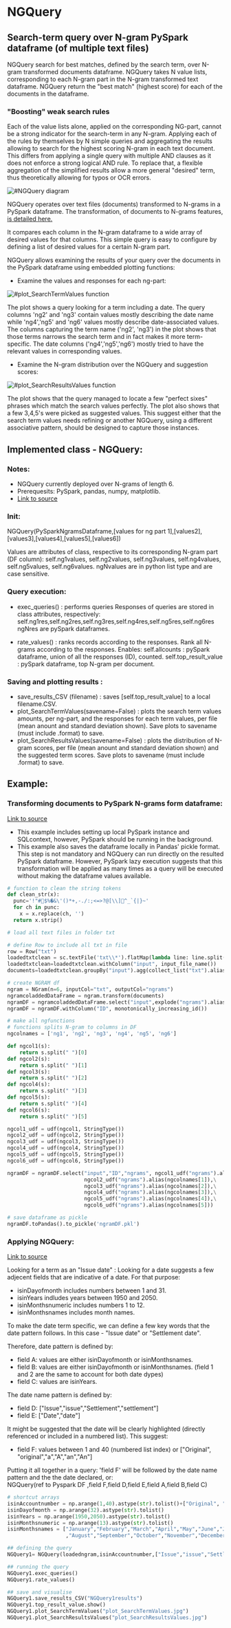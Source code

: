 # NGQuery 
## Search-term query over N-gram PySpark dataframe (of multiple text files)

NGQuery search for best matches, defined by the search term, over N-gram transformed documents dataframe.
NGQuery takes N value lists, corresponding to each N-gram part in the N-gram transformed text dataframe.
NGQuery return the "best match" (highest score) for each of the documents in the dataframe.

### "Boosting" weak search rules
Each of the value lists alone, applied on the corresponding NG-part, cannot be a strong indicator for the search-term in any N-gram.
Applying each of the rules by themselves by N simple queries and aggregating the results allowing to search for the highest scoring N-gram in each text document.
This differs from applying a single query with multiple AND clauses as it does not enforce a strong logical AND rule. To replace that, a flexible aggregation of the simplified results allow a more general "desired" term, thus theoretically allowing for typos or OCR errors.

![#NGQuery diagram](https://github.com/AsafGazit/NGQuery/blob/master/img/NGQuery.png)

NGQuery operates over text files (documents) transformed to N-grams in a PySpark dataframe. The transformation, of documents to N-grams features, [is detailed here.](https://github.com/AsafGazit/NGQuery/blob/master/src/DOCtoPySparkDF.py "is detailed here.")

It compares each column in the N-gram dataframe to a wide array of desired values for that columns. This simple query is easy to configure by defining a list of desired values for a certain N-gram part.

NGQuery allows examining the results of your query over the documents in the PySpark dataframe using embedded plotting functions:
- Examine the values and responses for each ng-part:

![#plot_SearchTermValues function](https://github.com/AsafGazit/NGQuery/blob/master/img/plot_SearchTermValues.jpg)

The plot shows a query looking for a term including a date. The query columns 'ng2' and 'ng3' contain values mostly describing the date name while 'ng4','ng5' and 'ng6' values mostly describe date-associated values.
The columns capturing the term name ('ng2', 'ng3') in the plot shows that those terms narrows the search term and in fact makes it more term-specific. 
The date columns ('ng4','ng5','ng6') mostly tried to have the relevant values in corresponding values.

- Examine the N-gram distribution over the NGQuery and suggestion scores:

![#plot_SearchResultsValues function](https://github.com/AsafGazit/NGQuery/blob/master/img/plot_SearchResultsValues.jpg)

The plot shows that the query managed to locate a few "perfect sixes" phrases which match the search values perfectly. 
The plot also shows that a few 3,4,5's were picked as suggested values. This suggest either that the search term values needs refining or another NGQuery, using a different associative pattern, should be designed to capture those instances.

## Implemented class - NGQuery:
### Notes: 
- NGQuery currently deployed over N-grams of length 6.
- Prerequesits: PySpark, pandas, numpy, matplotlib.
- [Link to source](https://github.com/AsafGazit/NGQuery/blob/master/src/NGQuery.py "Link to source.")

### Init:
NGQuery(PySparkNgramsDataframe,[values for ng part 1],[values2],[values3],[values4],[values5],[values6])

Values are attributes of class, respective to its corresponding N-gram part (DF column):
self.ng1values, self.ng2values, self.ng3values, self.ng4values, self.ng5values, self.ng6values.
ngNvalues are in python list type and are case sensitive.

### Query execution:
- exec_queries() : performs queries
Responses of queries are stored in class attributes, respectively:
self.ng1res,self.ng2res,self.ng3res,self.ng4res,self.ng5res,self.ng6res
ngNres are pySpark dataframes.

- rate_values() : ranks records according to the responses.
Rank all N-grams according to the responses. 
Enables:
self.allcounts : pySpark dataframe, union of all the responses (ID), counted.
self.top_result_value : pySpark dataframe, top N-gram per document.

### Saving and plotting results :
- save_results_CSV (filename) : saves [self.top_result_value] to a local filename.CSV.
- plot_SearchTermValues(savename=False) : plots the search term values amounts, per ng-part, and the responses for each term values, per file (mean anount and standard deviation shown). 
Save plots to savename (must include .format) to save.
- plot_SearchResultsValues(savename=False) : plots the distribution of N-gram scores, per file (mean anount and standard deviation shown) and the suggested term scores.
Save plots to savename (must include .format) to save.

## Example:
### Transforming documents to PySpark N-grams form dataframe:

[Link to source](https://github.com/AsafGazit/NGQuery/blob/master/src/DOCtoPySparkDF.py "Link to source.")

- This example includes setting up local PySpark instance and SQLcontext, however, PySpark should be running in the background.
- This example also saves the dataframe locally in Pandas' pickle format. This step is not mandatory and NGQuery can run directly on the resulted PySpark dataframe. However, PySpark lazy execution suggests that this transformation will be applied as many times as a query will be executed without making the dataframe values available.

```python
# function to clean the string tokens
def clean_str(x):
  punc='!"#$%�&\'()*+,-./:;<=>?@[\\]^_`{|}~'
  for ch in punc:
    x = x.replace(ch, '')
  return x.strip()

# load all text files in folder txt

# define Row to include all txt in file
row = Row("txt")
loadedtxtclean = sc.textFile('txt\\*').flatMap(lambda line: line.split(" ")).filter(bool).map(clean_str).map(row).toDF(["txt"])
loadedtxtclean=loadedtxtclean.withColumn("input", input_file_name())
documents=loadedtxtclean.groupBy("input").agg(collect_list("txt").alias("txt"))

# create NGRAM df
ngram = NGram(n=6, inputCol="txt", outputCol="ngrams")
ngramcoladdedDataFrame = ngram.transform(documents)
ngramDF = ngramcoladdedDataFrame.select("input",explode("ngrams").alias("ngrams"))
ngramDF = ngramDF.withColumn("ID", monotonically_increasing_id())

# make all ngfunctions
# functions splits N-gram to columns in DF
ngcolnames = ['ng1', 'ng2', 'ng3', 'ng4', 'ng5', 'ng6']

def ngcol1(s):
    return s.split(" ")[0]
def ngcol2(s):
    return s.split(" ")[1]
def ngcol3(s):
    return s.split(" ")[2]
def ngcol4(s):
    return s.split(" ")[3]
def ngcol5(s):
    return s.split(" ")[4]
def ngcol6(s):
    return s.split(" ")[5]

ngcol1_udf = udf(ngcol1, StringType())
ngcol2_udf = udf(ngcol2, StringType())
ngcol3_udf = udf(ngcol3, StringType())
ngcol4_udf = udf(ngcol4, StringType())
ngcol5_udf = udf(ngcol5, StringType())
ngcol6_udf = udf(ngcol6, StringType())

ngramDF = ngramDF.select("input","ID","ngrams", ngcol1_udf("ngrams").alias(ngcolnames[0]),\
                         ngcol2_udf("ngrams").alias(ngcolnames[1]),\
                         ngcol3_udf("ngrams").alias(ngcolnames[2]),\
                         ngcol4_udf("ngrams").alias(ngcolnames[3]),\
                         ngcol5_udf("ngrams").alias(ngcolnames[4]),\
                         ngcol6_udf("ngrams").alias(ngcolnames[5]))

# save dataframe as pickle
ngramDF.toPandas().to_pickle('ngramDF.pkl')
```
### Applying NGQuery:

[Link to source](https://github.com/AsafGazit/NGQuery/blob/master/src/NGQueryExample.py "Link to source.")

Looking for a term as an "Issue date" :
Looking for a date suggests a few adjecent fields that are indicative of a date.
For that purpose: 
- isinDayofmonth includes numbers between 1 and 31.
- isinYears indludes years between 1950 and 2050.
- isinMonthsnumeric includes numbers 1 to 12.
- isinMonthsnames includes month names.

To make the date term specific, we can define a few key words that the date pattern follows. In this case - "Issue date" or "Settlement date".

Therefore, date pattern is defined by: 
- field A: values are either isinDayofmonth or isinMonthsnames.
- field B: values are either isinDayofmonth or isinMonthsnames.
 (field 1 and 2 are the same to account for both date dypes)
- field C: values are isinYears.
        
The date name pattern is defined by:
- field D: ["Issue","issue","Settlement","settlement"]
- field E: ["Date","date"]

It might be suggested that the date will be clearly highlighted (directly referenced or included in a numbered list). This suggest:
- field F: values between 1 and 40 (numbered list index) or ["Original", "original","a","A","an","An"]

Putting it all together in a query:
'field F' will be followed by the date name pattern and the the date declared, or:    
    NGQuery(ref to Pyspark DF ,field F,field D,field E,field A,field B,field C)

```python
# shortcut arrays
isinAccountnumber = np.arange(1,40).astype(str).tolist()+["Original", "original","a","A","an","An"]
isinDayofmonth = np.arange(32).astype(str).tolist()
isinYears = np.arange(1950,2050).astype(str).tolist()
isinMonthsnumeric = np.arange(13).astype(str).tolist()
isinMonthsnames = ["January","February","March","April","May","June","July"\
                   ,"August","September","October","November","December"]

## defining the query
NGQuery1= NGQuery(loadedngram,isinAccountnumber,["Issue","issue","Settlement","settlement"],["Date","date"],isinDayofmonth+isinMonthsnames,isinMonthsnames+isinDayofmonth,isinYears)

## running the query
NGQuery1.exec_queries()
NGQuery1.rate_values()

## save and visualise
NGQuery1.save_results_CSV("NGQuery1results")
NGQuery1.top_result_value.show()
NGQuery1.plot_SearchTermValues("plot_SearchTermValues.jpg")
NGQuery1.plot_SearchResultsValues("plot_SearchResultsValues.jpg")
```
